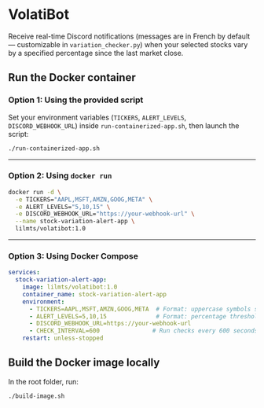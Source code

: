 # VolatiBot

Receive real-time Discord notifications (messages are in French by default — customizable in `variation_checker.py`) when your selected stocks vary by a specified percentage since the last market close.


## Run the Docker container

### Option 1: Using the provided script

Set your environment variables (`TICKERS`, `ALERT_LEVELS`, `DISCORD_WEBHOOK_URL`) inside `run-containerized-app.sh`, then launch the script:

```bash
./run-containerized-app.sh
```

---

### Option 2: Using `docker run`

```bash
docker run -d \
  -e TICKERS="AAPL,MSFT,AMZN,GOOG,META" \
  -e ALERT_LEVELS="5,10,15" \
  -e DISCORD_WEBHOOK_URL="https://your-webhook-url" \
  --name stock-variation-alert-app \
  lilmts/volatibot:1.0
```

---

### Option 3: Using Docker Compose

```yaml
services:
  stock-variation-alert-app:
    image: lilmts/volatibot:1.0
    container_name: stock-variation-alert-app
    environment:
      - TICKERS=AAPL,MSFT,AMZN,GOOG,META  # Format: uppercase symbols separated by commas
      - ALERT_LEVELS=5,10,15              # Format: percentage thresholds separated by commas
      - DISCORD_WEBHOOK_URL=https://your-webhook-url
      - CHECK_INTERVAL=600               # Run checks every 600 seconds (10 minutes)
    restart: unless-stopped
```

## Build the Docker image locally

In the root folder, run:

```bash
./build-image.sh
```
